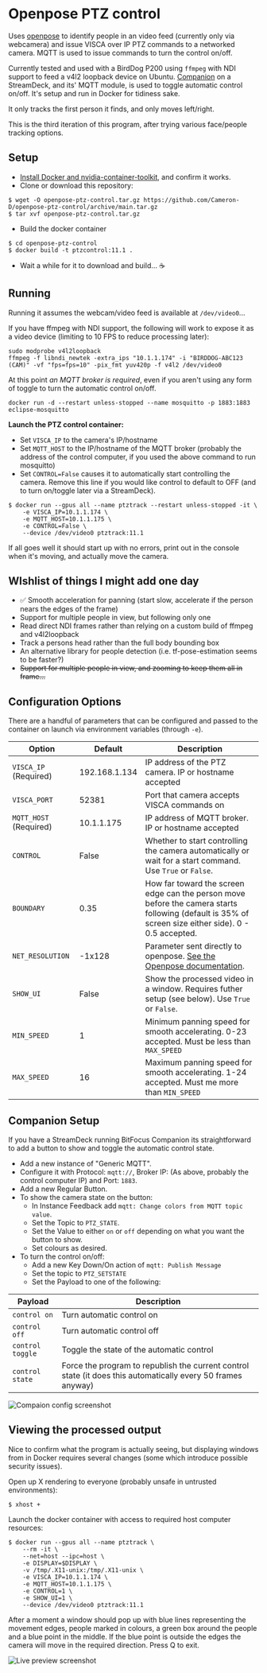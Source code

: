 # Openpose PTZ control

Uses [openpose](https://github.com/CMU-Perceptual-Computing-Lab/openpose) to identify people in an video feed (currently only via webcamera) and issue VISCA over IP PTZ commands to a networked camera. MQTT is used to issue commands to turn the control on/off.

Currently tested and used with a BirdDog P200 using `ffmpeg` with NDI support to feed a v4l2 loopback device on Ubuntu. [Companion](https://github.com/bitfocus/companion) on a StreamDeck, and its' MQTT module, is used to toggle automatic control on/off. It's setup and run in Docker for tidiness sake.

It only tracks the first person it finds, and only moves left/right.

This is the third iteration of this program, after trying various face/people tracking options.

## Setup

* [Install Docker and nvidia-container-toolkit](https://docs.nvidia.com/datacenter/cloud-native/container-toolkit/install-guide.html#installing-on-ubuntu-and-debian), and confirm it works.
* Clone or download this repository:
```
$ wget -O openpose-ptz-control.tar.gz https://github.com/Cameron-D/openpose-ptz-control/archive/main.tar.gz
$ tar xvf openpose-ptz-control.tar.gz
```
* Build the docker container
```
$ cd openpose-ptz-control
$ docker build -t ptzcontrol:11.1 .
```
* Wait a while for it to download and build... ☕

## Running

Running it assumes the webcam/video feed is available at `/dev/video0`...

If you have ffmpeg with NDI support, the following will work to expose it as a video device (limiting to 10 FPS to reduce processing later):
```
sudo modprobe v4l2loopback
ffmpeg -f libndi_newtek -extra_ips "10.1.1.174" -i "BIRDDOG-ABC123 (CAM)" -vf "fps=fps=10" -pix_fmt yuv420p -f v4l2 /dev/video0
```

At this point *an MQTT broker is required*, even if you aren't using any form of toggle to turn the automatic control on/off.

```
docker run -d --restart unless-stopped --name mosquitto -p 1883:1883 eclipse-mosquitto 
```

**Launch the PTZ control container:**
* Set `VISCA_IP` to the camera's IP/hostname
* Set `MQTT_HOST` to the IP/hostname of the MQTT broker (probably the address of the control computer, if you used the above command to run mosquitto)
* Set `CONTROL=False` causes it to automatically start controlling the camera. Remove this line if you would like control to default to OFF (and to turn on/toggle later via a StreamDeck).  

```
$ docker run --gpus all --name ptztrack --restart unless-stopped -it \
    -e VISCA_IP=10.1.1.174 \
    -e MQTT_HOST=10.1.1.175 \
    -e CONTROL=False \
    --device /dev/video0 ptztrack:11.1
```

If all goes well it should start up with no errors, print out in the console when it's moving, and actually move the camera.

## WIshlist of things I might add one day

* ✅ Smooth acceleration for panning (start slow, accelerate if the person nears the edges of the frame)
* Support for multiple people in view, but following only one
* Read direct NDI frames rather than relying on a custom build of ffmpeg and v4l2loopback
* Track a persons head rather than the full body bounding box
* An alternative library for people detection (i.e. tf-pose-estimation seems to be faster?)
* ~~Support for multiple people in view, and zooming to keep them all in frame...~~


## Configuration Options

There are a handful of parameters that can be configured and passed to the container on launch via environment variables (through `-e`).

| Option            | Default        | Description |
| ----------------- | -------------- | ----------- |
| `VISCA_IP` (Required) | 192.168.1.134 | IP address of the PTZ camera. IP or hostname accepted |
| `VISCA_PORT `     | 52381          | Port that camera accepts VISCA commands on |
| `MQTT_HOST` (Required) | 10.1.1.175    | IP address of MQTT broker. IP or hostname accepted |
| `CONTROL  `       | False          | Whether to start controlling the camera automatically or wait for a start command. Use `True` or `False`. |
| `BOUNDARY `       | 0.35           | How far toward the screen edge can the person move before the camera starts following (default is 35% of screen size either side). 0 - 0.5 accepted. |
| `NET_RESOLUTION`  | -1x128         | Parameter sent directly to openpose. [See the Openpose documentation](https://github.com/CMU-Perceptual-Computing-Lab/openpose/blob/master/doc/demo_quick_start.md#improving-memory-and-speed-but-decreasing-accuracy). |
| `SHOW_UI`         | False          | Show the processed video in a window. Requires futher setup (see below). Use `True` or `False`. |
| `MIN_SPEED`       | 1              | Minimum panning speed for smooth accelerating. 0-23 accepted. Must be less than `MAX_SPEED` |
| `MAX_SPEED`       | 16             | Maximum panning speed for smooth accelerating. 1-24 accepted. Must me more than `MIN_SPEED` | 

## Companion Setup

If you have a StreamDeck running BitFocus Companion its straightforward to add a button to show and toggle the automatic control state.

* Add a new instance of "Generic MQTT".
* Configure it with Protocol: `mqtt://`, Broker IP: (As above, probably the control computer IP) and Port: `1883`.
* Add a new Regular Button.
* To show the camera state on the button:
  * In Instance Feedback add `mqtt: Change colors from MQTT topic value`.
  * Set the Topic to `PTZ_STATE`.
  * Set the Value to either `on` or `off` depending on what you want the button to show.
  * Set colours as desired.
* To turn the control on/off:
  * Add a new Key Down/On action of `mqtt: Publish Message`
  * Set the topic to `PTZ_SETSTATE`
  * Set the Payload to one of the following:

| Payload          | Description |
| ---------------- | ----------- |
| `control on`     | Turn automatic control on |
| `control off`    | Turn automatic control off |
| `control toggle` | Toggle the state of the automatic control |
| `control state`  | Force the program to republish the current control state (it does this automatically every 50 frames anyway)

![Compaion config screenshot](https://raw.githubusercontent.com/Cameron-D/openpose-ptz-control/main/Companion.png)

## Viewing the processed output

Nice to confirm what the program is actually seeing, but displaying windows from in Docker requires several changes (some which introduce possible security issues).

Open up X rendering to everyone (probably unsafe in untrusted environments):

```
$ xhost +
```

Launch the docker container with access to required host computer resources:

```
$ docker run --gpus all --name ptztrack \
    --rm -it \
    --net=host --ipc=host \
    -e DISPLAY=$DISPLAY \
    -v /tmp/.X11-unix:/tmp/.X11-unix \
    -e VISCA_IP=10.1.1.174 \
    -e MQTT_HOST=10.1.1.175 \
    -e CONTROL=1 \
    -e SHOW_UI=1 \
    --device /dev/video0 ptztrack:11.1
```

After a moment a window should pop up with blue lines representing the movement edges, people marked in colours, a green box around the people and a blue point in the middle. If the blue point is outside the edges the camera will move in the required direction. Press Q to exit.

![Live preview screenshot](https://raw.githubusercontent.com/Cameron-D/openpose-ptz-control/main/Preview.png)
